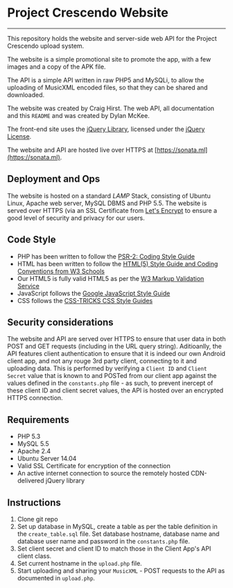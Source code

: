 # Project Crescendo Website
----

This repository holds the website and server-side web API for the Project Crescendo upload system.

The website is a simple promotional site to promote the app, with a few images
and a copy of the APK file.

The API is a simple API written in raw PHP5 and MySQLi, to allow the uploading of
MusicXML encoded files, so that they can be shared and downloaded.

The website was created by Craig Hirst.
The web API, all documentation and this `README` and was created by Dylan McKee.

The front-end site uses the [jQuery Library](https://jquery.com/), licensed under the [jQuery License](https://jquery.org/license/).

The website and API are hosted live over HTTPS at [https://sonata.ml](https://sonata.ml).

Deployment and Ops
----
The website is hosted on a standard _LAMP_ Stack, consisting of Ubuntu Linux, Apache web server, MySQL DBMS and PHP 5.5. The website is served over HTTPS (via an SSL Certificate from [Let's Encrypt](https://letsencrypt.org/) to ensure a good level of security and privacy for our users.

Code Style
----
- PHP has been written to follow the [PSR-2: Coding Style Guide](http://www.php-fig.org/psr/psr-2/)
- HTML has been written to follow the [HTML(5) Style Guide and Coding Conventions from W3 Schools](http://www.w3schools.com/html/html5_syntax.asp)
- Our HTML5 is fully valid HTML5 as per the [W3 Markup Validation Service](https://validator.w3.org/nu/?doc=https%3A%2F%2Fsonata.ml%2F)
- JavaScript follows the [Google JavaScript Style Guide](https://google.github.io/styleguide/javascriptguide.xml)
- CSS follows the [CSS-TRICKS CSS Style Guides](https://css-tricks.com/css-style-guides/)


Security considerations
----
The website and API are served over HTTPS to ensure that user data in both POST and GET requests (including in the URL query string). Aditioanlly, the API features client authentication to ensure that it is indeed our own Android client app, and not any rouge 3rd party client, connecting to it and uploading data. This is performed by verifying a `Client ID` and `Client Secret` value that is known to and POSTed from our client app against the values defined in the `constants.php` file - as such, to prevent inercept of these client ID and client secret values, the API is hosted over an encrypted HTTPS connection.


Requirements
----
- PHP 5.3
- MySQL 5.5
- Apache 2.4
- Ubuntu Server 14.04
- Valid SSL Certificate for encryption of the connection
- An active internet connection to source the remotely hosted CDN-delivered jQuery library

Instructions
----
1. Clone git repo
2. Set up database in MySQL, create a table as per the table definition in the `create_table.sql` file. Set database hostname, database name and database user name and password in the `constants.php` file.
3. Set client secret and client ID to match those in the Client App's API client class.
4. Set current hostname in the `upload.php` file. 
5. Start uploading and sharing your `MusicXML` - POST requests to the API as documented in `upload.php`.